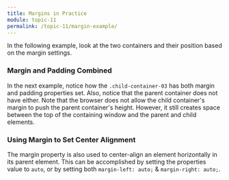 ```yaml
---
title: Margins in Practice
module: topic-11
permalink: /topic-11/margin-example/
---
```


<div class="divider-heading"></div>


In the following example, look at the two containers and their position based on the margin settings.

<div class="codepen-embed">
  <p data-height="600" data-theme-id="30567" data-slug-hash="NWrYQVp" data-default-tab="css,result" data-user="retrog4m3r" data-embed-version="2" data-pen-title="Margin, Pt. 1" class="codepen"></p>
</div>



### Margin and Padding Combined

In the next example, notice how the `.child-container-03` has both margin and padding properties set. Also, notice that the parent container does not have either. Note that the browser does not allow the child container's margin to push the parent container's height. However, it still creates space between the top of the containing window and the parent and child elements.

<div class="codepen-embed">
  <p data-height="400" data-theme-id="30567" data-slug-hash="dyXmxEx" data-default-tab="css,result" data-user="retrog4m3r" data-embed-version="2" data-pen-title="Margin, Pt. 2" class="codepen"></p>
</div>


### Using Margin to Set Center Alignment

The margin property is also used to center-align an element horizontally in its parent element. This can be accomplished by setting the properties value to `auto`, or by setting both `margin-left: auto;` & `margin-right: auto;`.

<div class="codepen-embed">
  <p data-height="400" data-theme-id="30567" data-slug-hash="QWEmeXM" data-default-tab="css,result" data-user="retrog4m3r" data-embed-version="2" data-pen-title="Margin, Pt. 3" class="codepen"></p>
</div>

